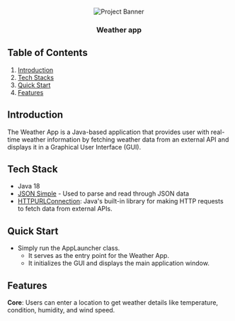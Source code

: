 <div align="center">
  <br />
    <a>
      <img src="https://github.com/sdulal123/weather-App/assets/86375908/1045700a-6ed6-4f74-a19a-48cb6210dd6e" alt="Project Banner">
    </a>
  <br />
  <h3 align="center">Weather app</h3>
</div>

## <a name="table">Table of Contents</a>

1. [Introduction](#introduction)
2. [Tech Stacks](#tech-stacks)
3. [Quick Start](#quick-start)
4. [Features](#features)

## <a name="introduction"> Introduction </a>

The Weather App is a Java-based application that provides user with real-time weather information by fetching weather data from an external API and displays it in a Graphical User Interface (GUI).

## <a name="tech-stacks"> Tech Stack </a>

- Java 18
- <a href="https://code.google.com/archive/p/json-simple/downloads">JSON Simple</a> - Used to parse and read through JSON data
- <a href="https://docs.oracle.com/en/java/javase/11/docs/api/java.net/java/net/HttpURLConnection.html">HTTPURLConnection</a>: Java's built-in library for making HTTP requests to fetch data from external APIs.

## <a name="quick-start"> Quick Start </a>

- Simply run the AppLauncher class.
    - It serves as the entry point for the Weather App.
    - It initializes the GUI and displays the main application window.


## <a name="features"> Features </a>

**Core**: Users can enter a location to get weather details like temperature, condition, humidity, and wind speed.

<!-- 
5. [To-do](#to-do)
## <a name="to-do"> To-do </a>
- [ ] Amp up GUI with modern intuitive design
-->
